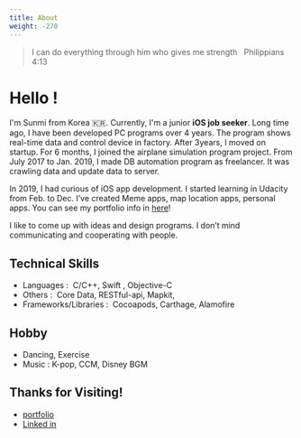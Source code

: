 ```yaml
---
title: About
weight: -270
---
```

<blockquote> I can do everything through him who gives me strength &nbsp;   
<span itemscope itemtype="http://schema.org/Person" class="cite">
<span itemprop="bible">Philippians 4:13 </span>
</span></blockquote>

# Hello ! 
I'm Sunmi from Korea 🇰🇷. Currently, I'm a junior **iOS job seeker**. Long time ago, I have been developed PC programs over 4 years. The program shows real-time data and control device in factory. After 3years, I moved on startup. For 6 months, I joined the airplane simulation program project. From July 2017 to Jan. 2019, I made DB automation program as freelancer. It was crawling data and update data to server.

In 2019, I had curious of iOS app development. I started learning in Udacity
from Feb. to Dec. I’ve created Meme apps, map location apps, personal apps.
You can see my portfolio info in [here](https://meeta.io/@sunmiya)!
 
I like to come up with ideas and design programs. I don’t mind communicating and cooperating with people.

## Technical Skills
- Languages : &nbsp;C/C++, Swift , Objective-C       
- Others : &nbsp;Core Data,  RESTful-api,  Mapkit, 
- Frameworks/Libraries : &nbsp;Cocoapods,  Carthage,  Alamofire

## Hobby
- Dancing, Exercise
- Music : K-pop, CCM, Disney BGM

## Thanks for Visiting!
- [portfolio](https://meeta.io/@sunmiya) 
- [Linked in](https://www.linkedin.com/in/sunmiya) 
